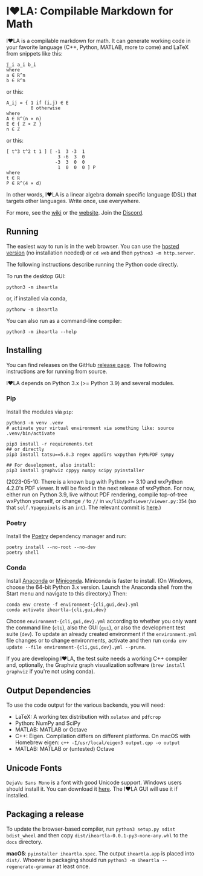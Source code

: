 # I❤️LA: Compilable Markdown for Math

I❤️LA is a compilable markdown for math. It can generate working code in your favorite language (C++, Python, MATLAB, more to come) and LaTeX from snippets like this:

```
∑_i a_i b_i
where
a ∈ ℝ^n
b ∈ ℝ^n
```

or this:

```
A_ij = { 1 if (i,j) ∈ E
         0 otherwise
where
A ∈ ℝ^(n × n)
E ∈ { ℤ × ℤ }
n ∈ ℤ
```

or this:

```
[ t^3 t^2 t 1 ] [ -1  3 -3  1
                   3 -6  3  0
                  -3  3  0  0
                   1  0  0  0 ] P
where
t ∈ ℝ
P ∈ ℝ^(4 × d)
```

In other words, I❤️LA is a linear algebra domain specific language (DSL) that targets other languages. Write once, use everywhere.

For more, see the [wiki](https://github.com/pressureless/linear_algebra/wiki) or the [website](https://iheartla.github.io/). Join the [Discord](https://discord.gg/JvfYb6BXqJ).

## Running

The easiest way to run is in the web browser. You can use the [hosted version](https://iheartla.github.io/iheartla/) (no installation needed) or `cd web` and then `python3 -m http.server`.

The following instructions describe running the Python code directly.

To run the desktop GUI:

    python3 -m iheartla

or, if installed via conda,

    pythonw -m iheartla

You can also run as a command-line compiler:

    python3 -m iheartla --help

## Installing

You can find releases on the GitHub [release page](https://github.com/iheartla/iheartla/releases). The following instructions are for running from source.

I❤️LA depends on Python 3.x (>= Python 3.9) and several modules.

### Pip

Install the modules via `pip`:

    python3 -m venv .venv
    # activate your virtual environment via something like: source .venv/bin/activate
    
    pip3 install -r requirements.txt
    ## or directly
    pip3 install tatsu==5.8.3 regex appdirs wxpython PyMuPDF sympy
    
    ## For development, also install:
    pip3 install graphviz cppyy numpy scipy pyinstaller

(2023-05-10: There is a known bug with Python >= 3.10 and wxPython 4.2.0's PDF viewer. It will be fixed in the next release of wxPython. For now, either run on Python 3.9, live without PDF rendering, compile top-of-tree wxPython yourself, or change `/` to `//` in `wx/lib/pdfviewer/viewer.py:354` (so that `self.Ypagepixels` is an `int`). The relevant commit is [here](https://github.com/wxWidgets/Phoenix/commit/aa4394773a8696444ce5d8a90273d67796e499d0).)

### Poetry

Install the [Poetry](https://python-poetry.org/) dependency manager and run:

    poetry install --no-root --no-dev
    poetry shell

### Conda

Install [Anaconda](https://www.anaconda.com/products/individual) or [Miniconda](https://docs.conda.io/en/latest/miniconda.html).
Miniconda is faster to install. (On Windows, choose the 64-bit Python 3.x version. Launch the Anaconda shell from the Start menu and navigate to this directory.)
Then:

    conda env create -f environment-{cli,gui,dev}.yml
    conda activate iheartla-{cli,gui,dev}

Choose `environment-{cli,gui,dev}.yml` according to whether you only want the command line (`cli`), also the GUI (`gui`), or also the development test suite (`dev`).
To update an already created environment if the `environment.yml` file changes or to change environments, activate and then run `conda env update --file environment-{cli,gui,dev}.yml --prune`.

If you are developing I❤️LA, the test suite needs a working C++ compiler and, optionally, the Graphviz graph visualization software (`brew install graphviz` if you're not using conda).

## Output Dependencies

To use the code output for the various backends, you will need:

* LaTeX: A working tex distribution with `xelatex` and `pdfcrop`
* Python: NumPy and SciPy
* MATLAB: MATLAB or Octave
* C++: Eigen. Compilation differs on different platforms. On macOS with Homebrew eigen: `c++ -I/usr/local/eigen3 output.cpp -o output`
* MATLAB: MATLAB or (untested) Octave

## Unicode Fonts

`DejaVu Sans Mono` is a font with good Unicode support. Windows users should install it. You can download it [here](https://dejavu-fonts.github.io/Download.html). The I❤️LA GUI will use it if installed.

## Packaging a release

To update the browser-based compiler, run `python3 setup.py sdist bdist_wheel` and then copy `dist/iheartla-0.0.1-py3-none-any.whl` to the `docs` directory.

**macOS**: `pyinstaller iheartla.spec`. The output `iheartla.app` is placed into `dist/`. Whoever is packaging should run `python3 -m iheartla --regenerate-grammar` at least once.
